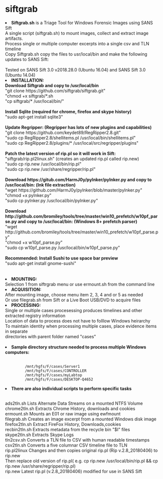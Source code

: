 # siftgrab
<li><b>Siftgrab.sh</b> is a Triage Tool for Windows Forensic Images using SANS Sift</li>
A single script (siftgrab.sh) to mount images, collect and extract image artifacts.<br>  
Process single or multiple computer excerpts into a single csv and TLN timeline<br>
Copy Siftgrab.sh copy the files to usr/local/bin and make the following updates to SANS Sift:<br><br>
Tested on SANS Sift 3.0 v2018.28.0 (Ubuntu 16.04) and SANS Sift 3.0 (Ubuntu 14.04)<br> 
<li><b>INSTALLATION:</b><br>
<b>Download Siftgrab and copy to /usr/local/bin</b><br>
    "git clone https://github.com/siftgrab/siftgrab.git"<br>
    "chmod +x siftgrab/*.sh <br>
    "cp siftgrab/* /usr/local/bin/" <br><br>
<b>Install Sqlite (required for chrome, firefox and skype history)</b><br>
    "sudo apt-get install sqlite3"<br><br>
<b>Update Regripper: (Regripper has lots of new plugins and capabilities)</b><br>
    "git clone https://github.com/keydet89/RegRipper2.8.git"<br>
    "sudo cp RegRipper2.8/shellitems.pl /usr/local/bin/shellitems.pl"<br>
    "sudo cp RegRipper2.8/plugins/* /usr/local/src/regripper/plugins"<br><br>
<b>Patch the latest version of rip.pl so it will work in Sift:  </b><br>
    "siftgrab/rip.pl2linux.sh" (creates an updated rip.pl called rip.new)<br> 
    "sudo cp rip.new /usr/local/bin/rip.pl"<br>
    "sudo cp rip.new /usr/share/regripper/rip.pl"<br><br>
<b>Download https://gitub.com/HarmJ0y/pylnker/pylnker.py and copy to /usr/local/bin:  (lnk file extraction)</b><br>
    "wget https://github.com/HarmJ0y/pylnker/blob/master/pylnker.py"<br>
    "chmod +x pylnker.py"<br>
    "sudo cp pylnker.py /usr/local/bin/pylnker.py"<br><br>
<b>Download http://github.com/bromiley/tools/tree/master/win10_prefetch/w10pf_parse.py and copy to /usr/local/bin:  (Windows 8+ prefetch parser)</b><br>
    "wget http://github.com/bromiley/tools/tree/master/win10_prefetch/w10pf_parse.py"<br>
    "chmod +x w10pf_parse.py"<br>
    "sudo cp w10pf_parse.py /usr/local/bin/w10pf_parse.py"<br><br>
<b>Recommended: Install Sushi to use space bar preview</b><br>
    "sudo apt-get install gnome-sushi"<br><br><br>
<li><b>MOUNTING:</li></b>
    Selection 1 from siftrgrab menu or use ermount.sh from the command line<br>
<li><b>ACQUISITION:</li></b>
After mounting image, choose menu item 2, 3, 4 and or 5 as needed<br>
Or use filegrab.sh from Sift or a Live Boot USB/DVD to acquire files<br> 
<li><b>PROCESSING:</li></b>
Single or multiple cases procesessing produces timelines and other extracted registry information<br>
Location of data to process does not have to folllow Windows heirarchy<br>
To maintain identity when processing multiple cases, place evidence items in separate <br>
directories with parent folder named "cases"<br><br> 

<li><b>Sample directory structure needed to process multiple Windows computers:</li><br></b>
                 
             /mnt/hgfs/F/cases/Server1
             /mnt/hgfs/F/cases/CONTROLLER
             /mnt/hgfs/F/cases/myLabtop
             /mnt/hgfs/F/cases/DESKTOP-Q4652
 
 <li><b>There are also individual scripts to perform specific tasks</li><br></b>
   
 ads2tln.sh       Lists Alternate Data Streams on a mounted NTFS Volume<br> 
 chrome2tln.sh    Extracts Chrome History, downloads and cookies<br>
 ermount.sh       Mounts an E01 or raw image using ewfmount<br>
 filegrab.sh      Creates an image excerpt from a mounted Windows disk image<br>
 firefox2tln.sh   Extract FireFox History, Downloads,cookies<br> 
 recbin2tln.sh    Extracts metadata from the recycle bin "$I" files<br>
 skype2tln.sh     Extracts Skype Logs<br>
 tln2csv.sh       Converts a TLN file to CSV with human readable timestamps<br> 
 csv2tln.sh       Converts a five columnar CSV timeline file to TLN<br>
 rip.pl2linux     Changes and then copies original rip.pl (Rip v.2.8_20180406) to rip.new<br>
                  Then replace old version of rip.pl( e.g. cp rip.new /usr/local/bin/rip.pl && cp rip.new /usr/share/regripper/rip.pl)<br>
 rip.new          Latest rip.pl (v.2.8_20180406) modified for use in SANS Sift<br> 
